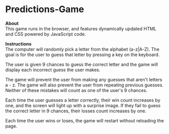 # Predictions-Game
<strong>About</strong><br>
This game runs in the browser, and features dynamically updated HTML and CSS powered by JavaScript code.

<strong>Instructions</strong><br>
The computer will randomly pick a letter from the alphabet (a-z|A-Z). The goal is for the user to guess that letter by pressing a key on the keyboard.

The user is given 9 chances to guess the correct letter and the game will display each incorrect guess the user makes.

The game will prevent the user from making any guesses that aren't letters a - z. The game will also prevent the user from repeating previous guesses. Neither of these mistakes will count as one of the user's 9 chances.

Each time the user guesses a letter correctly, their win count increases by one, and the screen will light up with a surprise image. If they fail to guess the correct letter in 9 chances, their losses count increases by one.

Each time the user wins or loses, the game will restart without reloading the page.
